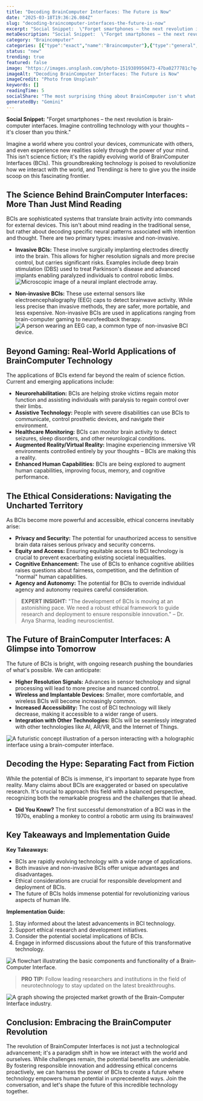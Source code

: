 ```yaml
---
title: "Decoding BrainComputer Interfaces: The Future is Now"
date: "2025-03-18T19:36:26.084Z"
slug: "decoding-braincomputer-interfaces-the-future-is-now"
excerpt: "Social Snippet:  \"Forget smartphones – the next revolution is brain-computer interfaces.  Imagine controlling technology with your thoughts – it's closer than you think.\""
metaDescription: "Social Snippet:  \"Forget smartphones – the next revolution is brain-computer interfaces.  Imagine controlling technology with your thoughts – it's closer t..."
category: "Braincomputer"
categories: [{"type":"exact","name":"Braincomputer"},{"type":"general","name":"Neuroscience"},{"type":"medium","name":"Neurotechnology"},{"type":"specific","name":"Neural Interfaces"},{"type":"niche","name":"EEG Signal Processing"}]
status: "new"
trending: true
featured: false
image: "https://images.unsplash.com/photo-1519389950473-47ba0277781c?q=85&w=1200&fit=max&fm=webp&auto=compress"
imageAlt: "Decoding BrainComputer Interfaces: The Future is Now"
imageCredit: "Photo from Unsplash"
keywords: []
readingTime: 5
socialShare: "The most surprising thing about BrainComputer isn't what most people think. Find out what experts really say about this game-changing topic."
generatedBy: "Gemini"
---
```




**Social Snippet:**  "Forget smartphones – the next revolution is brain-computer interfaces.  Imagine controlling technology with your thoughts – it's closer than you think."

Imagine a world where you control your devices, communicate with others, and even experience new realities solely through the power of your mind. This isn't science fiction; it's the rapidly evolving world of BrainComputer Interfaces (BCIs).  This groundbreaking technology is poised to revolutionize how we interact with the world, and Trendiingz is here to give you the inside scoop on this fascinating frontier.

## The Science Behind BrainComputer Interfaces: More Than Just Mind Reading

BCIs are sophisticated systems that translate brain activity into commands for external devices.  This isn't about mind reading in the traditional sense, but rather about decoding specific neural patterns associated with intention and thought.  There are two primary types: invasive and non-invasive.

* **Invasive BCIs:** These involve surgically implanting electrodes directly into the brain.  This allows for higher resolution signals and more precise control, but carries significant risks.  Examples include deep brain stimulation (DBS) used to treat Parkinson's disease and advanced implants enabling paralyzed individuals to control robotic limbs. ![Microscopic image of a neural implant electrode array.](https://via.placeholder.com/800x400?text=Loading+Image)

* **Non-invasive BCIs:** These use external sensors like electroencephalography (EEG) caps to detect brainwave activity.  While less precise than invasive methods, they are safer, more portable, and less expensive.  Non-invasive BCIs are used in applications ranging from brain-computer gaming to neurofeedback therapy. ![A person wearing an EEG cap, a common type of non-invasive BCI device.](https://via.placeholder.com/800x400?text=Loading+Image)

## Beyond Gaming: Real-World Applications of BrainComputer Technology

The applications of BCIs extend far beyond the realm of science fiction.  Current and emerging applications include:

* **Neurorehabilitation:**  BCIs are helping stroke victims regain motor function and assisting individuals with paralysis to regain control over their limbs.
* **Assistive Technology:**  People with severe disabilities can use BCIs to communicate, control prosthetic devices, and navigate their environment.
* **Healthcare Monitoring:**  BCIs can monitor brain activity to detect seizures, sleep disorders, and other neurological conditions.
* **Augmented Reality/Virtual Reality:**  Imagine experiencing immersive VR environments controlled entirely by your thoughts – BCIs are making this a reality.
* **Enhanced Human Capabilities:**  BCIs are being explored to augment human capabilities, improving focus, memory, and cognitive performance.

## The Ethical Considerations: Navigating the Uncharted Territory

As BCIs become more powerful and accessible, ethical concerns inevitably arise:

* **Privacy and Security:**  The potential for unauthorized access to sensitive brain data raises serious privacy and security concerns.
* **Equity and Access:**  Ensuring equitable access to BCI technology is crucial to prevent exacerbating existing societal inequalities.
* **Cognitive Enhancement:**  The use of BCIs to enhance cognitive abilities raises questions about fairness, competition, and the definition of "normal" human capabilities.
* **Agency and Autonomy:**  The potential for BCIs to override individual agency and autonomy requires careful consideration.

> **EXPERT INSIGHT:**  "The development of BCIs is moving at an astonishing pace. We need a robust ethical framework to guide research and deployment to ensure responsible innovation." – Dr. Anya Sharma, leading neuroscientist.

## The Future of BrainComputer Interfaces: A Glimpse into Tomorrow

The future of BCIs is bright, with ongoing research pushing the boundaries of what's possible.  We can anticipate:

* **Higher Resolution Signals:**  Advances in sensor technology and signal processing will lead to more precise and nuanced control.
* **Wireless and Implantable Devices:**  Smaller, more comfortable, and wireless BCIs will become increasingly common.
* **Increased Accessibility:**  The cost of BCI technology will likely decrease, making it accessible to a wider range of users.
* **Integration with Other Technologies:**  BCIs will be seamlessly integrated with other technologies like AI, AR/VR, and the Internet of Things.

![A futuristic concept illustration of a person interacting with a holographic interface using a brain-computer interface.](https://via.placeholder.com/800x400?text=Loading+Image)

## Decoding the Hype: Separating Fact from Fiction

While the potential of BCIs is immense, it's important to separate hype from reality.  Many claims about BCIs are exaggerated or based on speculative research.  It's crucial to approach this field with a balanced perspective, recognizing both the remarkable progress and the challenges that lie ahead.

* **Did You Know?**  The first successful demonstration of a BCI was in the 1970s, enabling a monkey to control a robotic arm using its brainwaves!

## Key Takeaways and Implementation Guide

**Key Takeaways:**

* BCIs are rapidly evolving technology with a wide range of applications.
* Both invasive and non-invasive BCIs offer unique advantages and disadvantages.
* Ethical considerations are crucial for responsible development and deployment of BCIs.
* The future of BCIs holds immense potential for revolutionizing various aspects of human life.

**Implementation Guide:**

1.  Stay informed about the latest advancements in BCI technology.
2.  Support ethical research and development initiatives.
3.  Consider the potential societal implications of BCIs.
4.  Engage in informed discussions about the future of this transformative technology.

![A flowchart illustrating the basic components and functionality of a Brain-Computer Interface.](https://via.placeholder.com/800x400?text=Loading+Image)

> **PRO TIP:**  Follow leading researchers and institutions in the field of neurotechnology to stay updated on the latest breakthroughs.

![A graph showing the projected market growth of the Brain-Computer Interface industry.](https://via.placeholder.com/800x400?text=Loading+Image)

## Conclusion: Embracing the BrainComputer Revolution

The revolution of BrainComputer Interfaces is not just a technological advancement; it's a paradigm shift in how we interact with the world and ourselves.  While challenges remain, the potential benefits are undeniable. By fostering responsible innovation and addressing ethical concerns proactively, we can harness the power of BCIs to create a future where technology empowers human potential in unprecedented ways.  Join the conversation, and let's shape the future of this incredible technology together.


<div class="reading-progress-container">
  <div id="reading-progress" class="reading-progress"></div>
</div>
